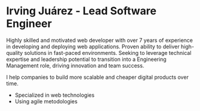 # Irving Juárez - Lead Software Engineer
Highly skilled and motivated web developer with over 7 years of experience in developing and deploying web applications. Proven ability to deliver high-quality solutions in fast-paced environments. Seeking to leverage technical expertise and leadership potential to transition into a Engineering Management role, driving innovation and team success.

I help companies to build more scalable and cheaper digital products over time.

- Specialized in web technologies
- Using agile metodologies
